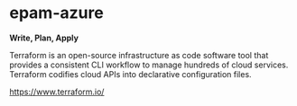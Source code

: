 # epam-azure 
**Write, Plan, Apply**


Terraform is an open-source infrastructure as code software tool that provides a consistent CLI workflow to manage hundreds of cloud services. Terraform codifies cloud APIs into declarative configuration files.

https://www.terraform.io/
